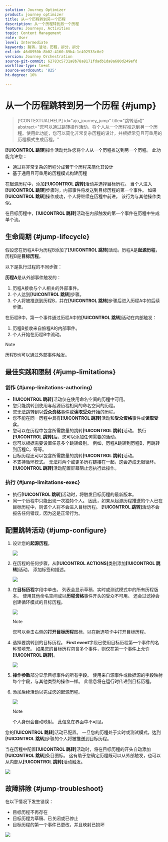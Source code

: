 ```yaml
---
solution: Journey Optimizer
product: journey optimizer
title: 从一个历程转到另一个历程
description: 从一个历程转到另一个历程
feature: Journeys, Activities
topic: Content Management
role: User
level: Intermediate
keywords: 跳转，活动，历程，拆分，拆分
exl-id: 46d8950b-8b02-4160-89b4-1c492533c0e2
version: Journey Orchestration
source-git-commit: 62783c5731a8b78a8171fdadb1da8a680d249efd
workflow-type: tm+mt
source-wordcount: '825'
ht-degree: 10%

---
```


# 从一个历程跳转到另一个历程 {#jump}

>[!CONTEXTUALHELP]
>id="ajo_journey_jump"
>title="跳转活动"
>abstract="您可以通过跳转操作活动，将个人从一个历程推送到另一个历程。使用此功能，您可以简化非常复杂历程的设计，并根据常见且可重用的历程模式生成历程。"

**[!UICONTROL 跳转]**&#x200B;操作活动允许您将个人从一个历程推送到另一个历程。 此功能允许您：

* 通过将非常复杂的历程分成若干个历程来简化其设计
* 基于通用且可重用的历程模式构建历程

在起源历程中，添加&#x200B;**[!UICONTROL 跳转]**&#x200B;活动并选择目标历程。 当个人进入&#x200B;**[!UICONTROL 跳转]**&#x200B;步骤时，内部事件将发送到目标历程的第一个事件。 如果&#x200B;**[!UICONTROL 跳转]**&#x200B;操作成功，个人将继续在历程中前进。 该行为与其他操作类似。

在目标历程中，**[!UICONTROL 跳转]**&#x200B;活动在内部触发的第一个事件在历程中生成单个流。

## 生命周期 {#jump-lifecycle}

假设您在历程A中为历程B添加了&#x200B;**[!UICONTROL 跳转]**&#x200B;活动。历程A是&#x200B;**起源历程**，历程B是&#x200B;**目标历程**。

以下是执行过程的不同步骤：

**历程A**&#x200B;是从外部事件触发的：

1. 历程A接收与个人相关的外部事件。
1. 个人达到&#x200B;**[!UICONTROL 跳转]**&#x200B;步骤。
1. 个人将被推送到历程B，并在&#x200B;**[!UICONTROL 跳转]**&#x200B;步骤后进入历程A中的后续步骤。

在历程B中，第一个事件通过历程A中的&#x200B;**[!UICONTROL 跳转]**&#x200B;活动在内部触发：

1. 历程B接收来自旅程A的内部事件。
1. 个人开始在历程B中流动。

>[!NOTE]
>
>历程B也可以通过外部事件触发。

## 最佳实践和限制 {#jump-limitations}

### 创作 {#jump-limitations-authoring}

* **[!UICONTROL 跳转]**&#x200B;活动仅在使用命名空间的历程中可用。
* 您只能跳转到使用与起源历程相同的命名空间的历程。
* 您无法跳转到以&#x200B;**受众资格**&#x200B;事件或&#x200B;**读取受众**&#x200B;开始的历程。
* 您不能在同一历程中具有&#x200B;**[!UICONTROL 跳转]**&#x200B;活动和&#x200B;**受众资格**&#x200B;事件或&#x200B;**读取受众**。
* 您可以在历程中包含所需数量的跳转&#x200B;**[!UICONTROL 跳转]**&#x200B;活动。 执行&#x200B;**[!UICONTROL 跳转]**&#x200B;后，您可以添加任何需要的活动。
* 您可以根据需要设置任意多个跳转级别。 例如，历程A跳转到历程B，再跳转到历程C，等等。
* 目标历程还可以包含所需数量的跳转&#x200B;**[!UICONTROL 跳转]**&#x200B;活动。
* 不支持循环模式。 无法将两个或更多历程链接在一起，这会造成无限循环。 **[!UICONTROL 跳转]**&#x200B;活动配置屏幕阻止您执行此操作。

### 执行 {#jump-limitations-exec}

* 执行&#x200B;**[!UICONTROL 跳转]**&#x200B;活动时，将触发目标历程的最新版本。
* 同一个历程中只能出现一次独特个人。 因此，如果从起源历程推送的个人已在目标历程中，则该个人将不会进入目标历程。 **[!UICONTROL 跳转]**&#x200B;活动不会报告任何错误，因为这是正常行为。

## 配置跳转活动 {#jump-configure}

1. 设计您的&#x200B;**起源历程**。

   ![](assets/jump1.png)

1. 在历程的任何步骤，从&#x200B;**[!UICONTROL ACTIONS]**&#x200B;类别添加&#x200B;**[!UICONTROL 跳转]**&#x200B;活动。 添加标签和描述。

   ![](assets/jump2.png)

1. 在&#x200B;**目标历程**&#x200B;字段中单击。
列表会显示草稿、实时或测试模式中的所有历程版本。 使用其他命名空间或以&#x200B;**历程资格**&#x200B;事件开头的受众不可用。 还会过滤掉会创建循环模式的目标历程。

   ![](assets/jump3.png)

   >[!NOTE]
   >
   >您可以单击右侧的&#x200B;**打开目标历程**&#x200B;图标，以在新选项卡中打开目标历程。

1. 选择要跳转到的目标历程。
**First event**&#x200B;字段已使用目标历程第一个事件的名称预填充。 如果您的目标历程包含多个事件，则仅在第一个事件上允许&#x200B;**[!UICONTROL 跳转]**。

   ![](assets/jump4.png)

1. **操作参数**&#x200B;部分显示目标事件的所有字段。 使用来自源事件或数据源的字段映射每个字段，与其他类型的操作一样。 此信息将在运行时传递到目标历程。
1. 添加后续活动以完成您的起源历程。

   ![](assets/jump5.png)


   >[!NOTE]
   >
   >个人身份会自动映射。 此信息在界面中不可见。

您的&#x200B;**[!UICONTROL 跳转]**&#x200B;活动已配置。 一旦您的历程处于实时或测试模式，达到&#x200B;**[!UICONTROL 跳转]**&#x200B;步骤的个人将被推送到目标历程。

当在历程中配置&#x200B;**[!UICONTROL 跳转]**&#x200B;活动时，将在目标历程的开头自动添加&#x200B;**[!UICONTROL 跳转]**&#x200B;条目图标。 这有助于您确定历程既可以从外部触发，也可以从内部从&#x200B;**[!UICONTROL 跳转]**&#x200B;活动触发。

![](assets/jump7.png)

## 故障排除 {#jump-troubleshoot}

在以下情况下发生错误：

* 目标历程不再存在
* 目标历程为草稿、已关闭或已停止
* 目标历程的第一个事件已更改，并且映射已损坏

![](assets/jump6.png)
